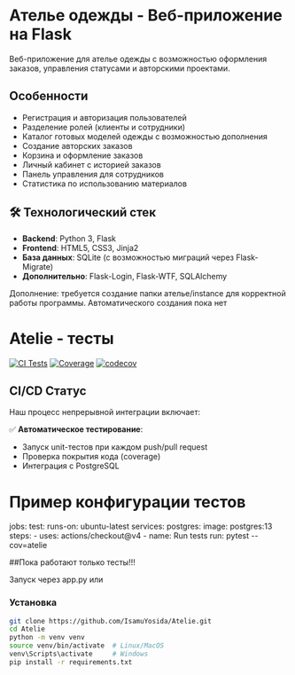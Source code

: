 # Ателье одежды - Веб-приложение на Flask
Веб-приложение для ателье одежды с возможностью оформления заказов, управления статусами и авторскими проектами.

## Особенности

- Регистрация и авторизация пользователей
- Разделение ролей (клиенты и сотрудники)
- Каталог готовых моделей одежды с возможностью дополнения
- Создание авторских заказов
- Корзина и оформление заказов
- Личный кабинет с историей заказов
- Панель управления для сотрудников
- Статистика по использованию материалов

## 🛠 Технологический стек

- **Backend**: Python 3, Flask
- **Frontend**: HTML5, CSS3, Jinja2
- **База данных**: SQLite (с возможностью миграций через Flask-Migrate)
- **Дополнительно**: Flask-Login, Flask-WTF, SQLAlchemy

Дополнение: требуется создание папки ателье/instance для корректной работы программы. Автоматического создания пока нет
 

# Atelie - тесты

[![CI Tests](https://github.com/IsamuYosida/Atelie/actions/workflows/ci.yml/badge.svg)](https://github.com/IsamuYosida/Atelie/actions)
[![Coverage](https://codecov.io/gh/IsamuYosida/Atelie/branch/main/graph/badge.svg?token=dfe0eafa-bb8d-4245-a7e9-0524af1f182a)](https://codecov.io/gh/IsamuYosida/Atelie)
[![codecov](https://codecov.io/gh/IsamuYosida/Atelie/graph/badge.svg?token=79P2EDXU28)](https://codecov.io/gh/IsamuYosida/Atelie)

## CI/CD Статус

Наш процесс непрерывной интеграции включает:

✅ **Автоматическое тестирование**:
- Запуск unit-тестов при каждом push/pull request
- Проверка покрытия кода (coverage)
- Интеграция с PostgreSQL

# Пример конфигурации тестов
jobs:
  test:
    runs-on: ubuntu-latest
    services:
      postgres:
        image: postgres:13
    steps:
      - uses: actions/checkout@v4
      - name: Run tests
        run: pytest --cov=atelie

##Пока работают только тесты!!!

Запуск через app.py или
### Установка
```bash
git clone https://github.com/IsamuYosida/Atelie.git
cd Atelie
python -m venv venv
source venv/bin/activate  # Linux/MacOS
venv\Scripts\activate     # Windows
pip install -r requirements.txt
